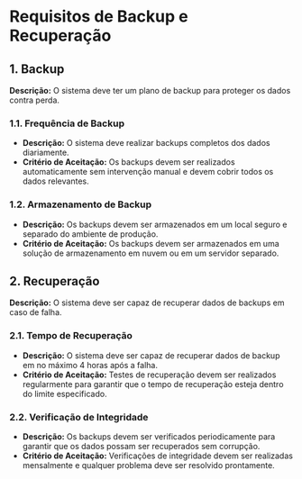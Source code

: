 # Requisitos de Backup e Recuperação

## 1. Backup

**Descrição:** O sistema deve ter um plano de backup para proteger os dados contra perda.

### 1.1. Frequência de Backup

- **Descrição:** O sistema deve realizar backups completos dos dados diariamente.
- **Critério de Aceitação:** Os backups devem ser realizados automaticamente sem intervenção manual e devem cobrir todos os dados relevantes.

### 1.2. Armazenamento de Backup

- **Descrição:** Os backups devem ser armazenados em um local seguro e separado do ambiente de produção.
- **Critério de Aceitação:** Os backups devem ser armazenados em uma solução de armazenamento em nuvem ou em um servidor separado.

## 2. Recuperação

**Descrição:** O sistema deve ser capaz de recuperar dados de backups em caso de falha.

### 2.1. Tempo de Recuperação

- **Descrição:** O sistema deve ser capaz de recuperar dados de backup em no máximo 4 horas após a falha.
- **Critério de Aceitação:** Testes de recuperação devem ser realizados regularmente para garantir que o tempo de recuperação esteja dentro do limite especificado.

### 2.2. Verificação de Integridade

- **Descrição:** Os backups devem ser verificados periodicamente para garantir que os dados possam ser recuperados sem corrupção.
- **Critério de Aceitação:** Verificações de integridade devem ser realizadas mensalmente e qualquer problema deve ser resolvido prontamente.
